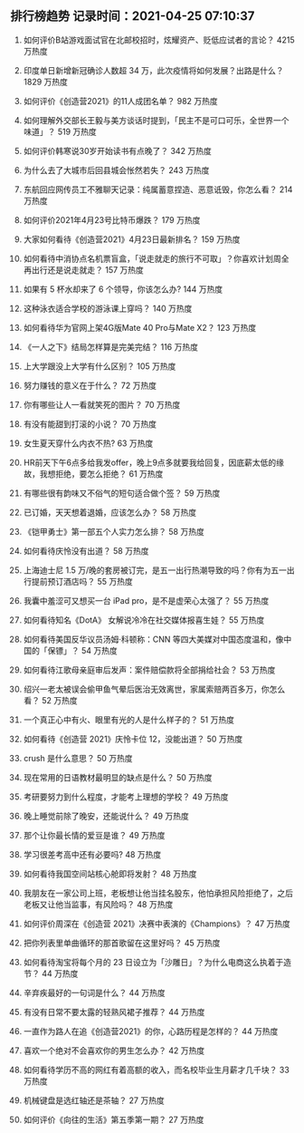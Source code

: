 
## 排行榜趋势 记录时间：2021-04-25 07:10:37
  
  1. 如何评价B站游戏面试官在北邮校招时，炫耀资产、贬低应试者的言论？ 4215 万热度
    
  2. 印度单日新增新冠确诊人数超 34 万，此次疫情将如何发展？出路是什么？ 1829 万热度
    
  3. 如何评价《创造营2021》的11人成团名单？ 982 万热度
    
  4. 如何理解外交部长王毅与美方谈话时提到，「民主不是可口可乐，全世界一个味道」？ 519 万热度
    
  5. 如何评价韩寒说30岁开始读书有点晚了？ 342 万热度
    
  6. 为什么去了大城市后回县城会怅然若失？ 243 万热度
    
  7. 东航回应网传员工不雅聊天记录：纯属蓄意捏造、恶意诋毁，你怎么看？ 214 万热度
    
  8. 如何评价2021年4月23号比特币爆跌？ 179 万热度
    
  9. 大家如何看待《创造营2021》4月23日最新排名？ 159 万热度
    
  10. 如何看待中消协点名机票盲盒，「说走就走的旅行不可取」？你喜欢计划周全再出行还是说走就走？ 157 万热度
    
  11. 如果有 5 杯水却来了 6 个领导，你该怎么办? 144 万热度
    
  12. 这种泳衣适合学校的游泳课上穿吗？ 140 万热度
    
  13. 如何看待华为官网上架4G版Mate 40 Pro与Mate X2？ 123 万热度
    
  14. 《一人之下》结局怎样算是完美完结？ 116 万热度
    
  15. 上大学跟没上大学有什么区别？ 105 万热度
    
  16. 努力赚钱的意义在于什么？ 72 万热度
    
  17. 你有哪些让人一看就笑死的图片？ 70 万热度
    
  18. 有没有能甜到打滚的小说？ 70 万热度
    
  19. 女生夏天穿什么内衣不热? 63 万热度
    
  20. HR前天下午6点多给我发offer，晚上9点多就要我给回复，因底薪太低的缘故，我想拒绝，要怎么拒绝？ 61 万热度
    
  21. 有哪些很有韵味又不俗气的短句适合做个签？ 59 万热度
    
  22. 已订婚，天天想着退婚，应该怎么办？ 58 万热度
    
  23. 《铠甲勇士》第一部五个人实力怎么排？ 58 万热度
    
  24. 如何看待庆怜没有出道？ 58 万热度
    
  25. 上海迪士尼 1.5 万/晚的套房被订完，是五一出行热潮导致的吗？你有为五一出行提前预订酒店吗？ 55 万热度
    
  26. 我囊中羞涩可又想买一台 iPad pro，是不是虚荣心太强了？ 55 万热度
    
  27. 如何看待知名《DotA》 女解说冷冷在社交媒体报喜生娃？ 55 万热度
    
  28. 如何看待美国反华议员汤姆·科顿称：CNN 等四大美媒对中国态度温和，像中国的「保镖」？ 54 万热度
    
  29. 如何看待江歌母亲庭审后发声：案件赔偿款将全部捐给社会？ 53 万热度
    
  30. 绍兴一老太被误会偷甲鱼气晕后医治无效离世，家属索赔两百多万，你怎么看？ 52 万热度
    
  31. 一个真正心中有火、眼里有光的人是什么样子的？ 51 万热度
    
  32. 如何看待《创造营 2021》庆怜卡位 12，没能出道？ 50 万热度
    
  33. crush 是什么意思？ 50 万热度
    
  34. 现在常用的日语教材最明显的缺点是什么？ 50 万热度
    
  35. 考研要努力到什么程度，才能考上理想的学校？ 49 万热度
    
  36. 晚上睡觉前除了晚安，还能说什么？ 49 万热度
    
  37. 那个让你最长情的爱豆是谁？ 49 万热度
    
  38. 学习很差考高中还有必要吗? 48 万热度
    
  39. 如何看待我国空间站核心舱即将发射？ 48 万热度
    
  40. 我朋友在一家公司上班，老板想让他当挂名股东，他怕承担风险拒绝了，之后老板又让他当监事，有风险吗？ 48 万热度
    
  41. 如何评价周深在《创造营 2021》决赛中表演的《Champions》？ 47 万热度
    
  42. 把你列表里单曲循环的那首歌留在这里好吗？ 45 万热度
    
  43. 如何看待淘宝将每个月的 23 日设立为「沙雕日」？为什么电商这么执着于造节？ 44 万热度
    
  44. 辛弃疾最好的一句词是什么？ 44 万热度
    
  45. 有没有日常不要太露的轻熟风裙子推荐？ 44 万热度
    
  46. 一直作为路人在追《创造营2021》的你，心路历程是怎样的？ 44 万热度
    
  47. 喜欢一个绝对不会喜欢你的男生怎么办？ 42 万热度
    
  48. 如何看待学历不高的网红有着高额的收入，而名校毕业生月薪才几千块？ 33 万热度
    
  49. 机械键盘是选红轴还是茶轴？ 27 万热度
    
  50. 如何评价《向往的生活》第五季第一期？ 27 万热度
    